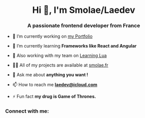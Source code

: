 <h1 align="center">Hi 👋, I'm Smolae/Laedev</h1>
<h3 align="center">A passionate frontend developer from France</h3>

- 🔭 I’m currently working on [my Portfolio](https://github.com/Smolaae/portfolio)

- 🌱 I’m currently learning **Frameworks like React and Angular**

- 👯 Also working with my team on [Learning Lua](http://learn.sayzx.fr/)

- 👨‍💻 All of my projects are available at [smolae.fr](https://www.smolae.fr/)

- 💬 Ask me about **anything you want !**

- 📫 How to reach me **laedev@icloud.com**

- ⚡ Fun fact **my drug is Game of Thrones.**

<h3 align="left">Connect with me:</h3>
<p align="left">
</p>
